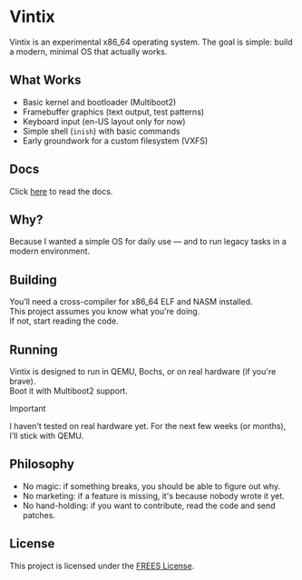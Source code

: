 # Vintix

Vintix is an experimental x86_64 operating system. The goal is simple: build a modern, minimal OS that actually works.

## What Works

- Basic kernel and bootloader (Multiboot2)
- Framebuffer graphics (text output, test patterns)
- Keyboard input (en-US layout only for now)
- Simple shell (`inish`) with basic commands
- Early groundwork for a custom filesystem (VXFS)

## Docs

Click [here](docs/Main.md) to read the docs.

## Why?

Because I wanted a simple OS for daily use — and to run legacy tasks in a modern environment.

## Building

You’ll need a cross-compiler for x86_64 ELF and NASM installed.  
This project assumes you know what you're doing.  
If not, start reading the code.

## Running

Vintix is designed to run in QEMU, Bochs, or on real hardware (if you're brave).  
Boot it with Multiboot2 support.

> [!IMPORTANT]  
> I haven't tested on real hardware yet. For the next few weeks (or months), I’ll stick with QEMU.

## Philosophy

- No magic: if something breaks, you should be able to figure out why.
- No marketing: if a feature is missing, it's because nobody wrote it yet.
- No hand-holding: if you want to contribute, read the code and send patches.

## License

This project is licensed under the [FREES License](LICENSE).
